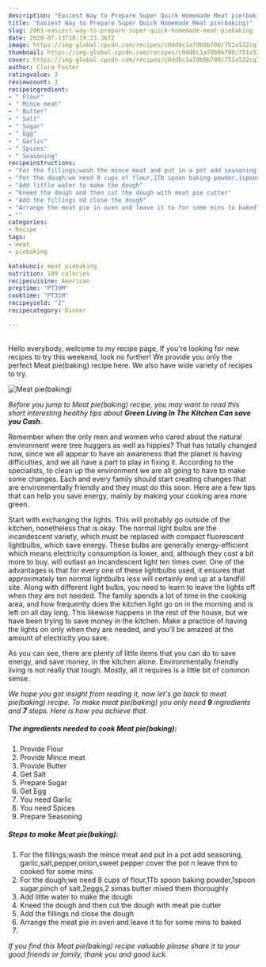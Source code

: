 ```yaml
---
description: "Easiest Way to Prepare Super Quick Homemade Meat pie(baking)"
title: "Easiest Way to Prepare Super Quick Homemade Meat pie(baking)"
slug: 2861-easiest-way-to-prepare-super-quick-homemade-meat-piebaking
date: 2020-07-13T18:19:23.367Z
image: https://img-global.cpcdn.com/recipes/c0dd6c1a7db0b700/751x532cq70/meat-piebaking-recipe-main-photo.jpg
thumbnail: https://img-global.cpcdn.com/recipes/c0dd6c1a7db0b700/751x532cq70/meat-piebaking-recipe-main-photo.jpg
cover: https://img-global.cpcdn.com/recipes/c0dd6c1a7db0b700/751x532cq70/meat-piebaking-recipe-main-photo.jpg
author: Clara Foster
ratingvalue: 3
reviewcount: 3
recipeingredient:
- " Flour"
- " Mince meat"
- " Butter"
- " Salt"
- " Sugar"
- " Egg"
- " Garlic"
- " Spices"
- " Seasoning"
recipeinstructions:
- "For the fillings;wash the mince meat and put in a pot add seasoning, garlic,salt,pepper,onion,sweet pepper cover the pot n leave thm to cooked for some mins"
- "For the dough;we need 8 cups of flour,1Tb spoon baking powder,1spoon sugar,pinch of salt,2eggs,2 simas butter mixed them thoroughly"
- "Add little water to make the dough"
- "Kneed the dough and then cut the dough with meat pie cutter"
- "Add the fillings nd close the dough"
- "Arrange the meat pie in oven and leave it to for some mins to baked"
- ""
categories:
- Recipe
tags:
- meat
- piebaking

katakunci: meat piebaking 
nutrition: 109 calories
recipecuisine: American
preptime: "PT39M"
cooktime: "PT31M"
recipeyield: "2"
recipecategory: Dinner

---
```

<br>
Hello everybody, welcome to my recipe page, If you're looking for new recipes to try this weekend, look no further! We provide you only the perfect Meat pie(baking) recipe here. We also have wide variety of recipes to try.
<br>


![Meat pie(baking)](https://img-global.cpcdn.com/recipes/c0dd6c1a7db0b700/751x532cq70/meat-piebaking-recipe-main-photo.jpg)

<i>Before you jump to Meat pie(baking) recipe, you may want to read this short interesting healthy tips about 
<strong>Green Living In The Kitchen Can save you Cash</strong>.</i>
</br>

Remember when the only men and women who cared about the natural environment were tree huggers as well as hippies? That has totally changed now, since we all appear to have an awareness that the planet is having difficulties, and we all have a part to play in fixing it. According to the specialists, to clean up the environment we are all going to have to make some changes. Each and every family should start creating changes that are environmentally friendly and they must do this soon. Here are a few tips that can help you save energy, mainly by making your cooking area more green.

Start with exchanging the lights. This will probably go outside of the kitchen, nonetheless that is okay. The normal light bulbs are the incandescent variety, which must be replaced with compact fluorescent lightbulbs, which save energy. These bulbs are generally energy-efficient which means electricity consumption is lower, and, although they cost a bit more to buy, will outlast an incandescent light ten times over. One of the advantages is that for every one of these lightbulbs used, it ensures that approximately ten normal lightbulbs less will certainly end up at a landfill site. Along with different light bulbs, you need to learn to leave the lights off when they are not needed. The family spends a lot of time in the cooking area, and how frequently does the kitchen light go on in the morning and is left on all day long. This likewise happens in the rest of the house, but we have been trying to save money in the kitchen. Make a practice of having the lights on only when they are needed, and you'll be amazed at the amount of electricity you save.

As you can see, there are plenty of little items that you can do to save energy, and save money, in the kitchen alone. Environmentally friendly living is not really that tough. Mostly, all it requires is a little bit of common sense.


<i>We hope you got insight from reading it, now let's go back to meat pie(baking) recipe. To make meat pie(baking) you only need <strong>9</strong> ingredients and <strong>7</strong> steps. Here is how you achieve that.
</i>

##### The ingredients needed to cook Meat pie(baking):

1. Provide  Flour
1. Provide  Mince meat
1. Provide  Butter
1. Get  Salt
1. Prepare  Sugar
1. Get  Egg
1. You need  Garlic
1. You need  Spices
1. Prepare  Seasoning


##### Steps to make Meat pie(baking):

1. For the fillings;wash the mince meat and put in a pot add seasoning, garlic,salt,pepper,onion,sweet pepper cover the pot n leave thm to cooked for some mins
1. For the dough;we need 8 cups of flour,1Tb spoon baking powder,1spoon sugar,pinch of salt,2eggs,2 simas butter mixed them thoroughly
1. Add little water to make the dough
1. Kneed the dough and then cut the dough with meat pie cutter
1. Add the fillings nd close the dough
1. Arrange the meat pie in oven and leave it to for some mins to baked
1. 


<i>If you find this Meat pie(baking) recipe valuable please share it to your good friends or family, thank you and good luck.</i>
